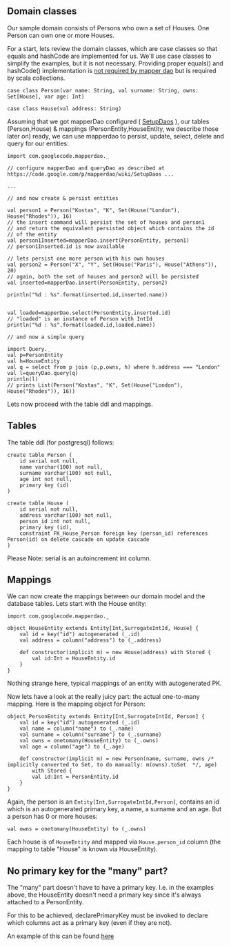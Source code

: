## Domain classes ##

Our sample domain consists of Persons who own a set of Houses. One Person can own one or more Houses.

For a start, lets review the domain classes, which are case classes so that equals and hashCode are implemented for us. We'll use case classes to simplify the examples, but it is not necessary. Providing proper equals() and hashCode() implementation is [not required by mapper dao](ObjectEquality.md) but is required by scala collections.

```
case class Person(var name: String, val surname: String, owns: Set[House], var age: Int)

case class House(val address: String)
```

Assuming that we got mapperDao configured ( [SetupDaos](SetupDaos.md) ), our tables (Person,House) & mappings (PersonEntity,HouseEntity, we describe those later on) ready, we can use mapperdao to persist, update, select, delete and query for our entities:

```
import com.googlecode.mapperdao._

// configure mapperDao and queryDao as described at https://code.google.com/p/mapperdao/wiki/SetupDaos ...

...

// and now create & persist entities

val person1 = Person("Kostas", "K", Set(House("London"), House("Rhodes")), 16)
// the insert command will persist the set of houses and person1
// and return the equivalent persisted object which contains the id
// of the entity
val person1Inserted=mapperDao.insert(PersonEntity, person1)
// person1Inserted.id is now available

// lets persist one more person with his own houses
val person2 = Person("X", "Y", Set(House("Paris"), House("Athens")), 20)
// again, both the set of houses and person2 will be persisted
val inserted=mapperDao.insert(PersonEntity, person2)

println("%d : %s".format(inserted.id,inserted.name))


val loaded=mapperDao.select(PersonEntity,inserted.id)
// "loaded" is an instance of Person with IntId
println("%d : %s".format(loaded.id,loaded.name))

// and now a simple query

import Query._
val p=PersonEntity
val h=HouseEntity
val q = select from p join (p,p.owns, h) where h.address === "London"
val l=queryDao.query(q)
println(l)
// prints List(Person("Kostas", "K", Set(House("London"), House("Rhodes")), 16))
```

Lets now proceed with the table ddl and mappings.

## Tables ##

The table ddl (for postgresql) follows:

```
create table Person (
	id serial not null,
	name varchar(100) not null,
	surname varchar(100) not null,
	age int not null,
	primary key (id)
)

create table House (
	id serial not null,
	address varchar(100) not null,
	person_id int not null,
	primary key (id),
	constraint FK_House_Person foreign key (person_id) references Person(id) on delete cascade on update cascade
)
```

Please Note: serial is an autoincrement int column.

## Mappings ##

We can now create the mappings between our domain model and the database tables. Lets start with the House entity:

```
import com.googlecode.mapperdao._

object HouseEntity extends Entity[Int,SurrogateIntId, House] {
	val id = key("id") autogenerated (_.id)
	val address = column("address") to (_.address)

	def constructor(implicit m) = new House(address) with Stored {
		val id:Int = HouseEntity.id
	}
}
```

Nothing strange here, typical mappings of an entity with autogenerated PK.

Now lets have a look at the really juicy part: the actual one-to-many mapping. Here is the mapping object for Person:

```
object PersonEntity extends Entity[Int,SurrogateIntId, Person] {
	val id = key("id") autogenerated (_.id)
	val name = column("name") to (_.name)
	val surname = column("surname") to (_.surname)
	val owns = onetomany(HouseEntity) to (_.owns)
	val age = column("age") to (_.age)

	def constructor(implicit m) = new Person(name, surname, owns /* implicitly converted to Set, to do manually: m(owns).toSet  */, age) 
		with Stored {
		val id:Int = PersonEntity.id
	}
}
```

Again, the person is an `Entity[Int,SurrogateIntId,Person]`, contains an id which is an autogenerated primary key, a name, a surname and an age.
But a person has 0 or more houses:

```
val owns = onetomany(HouseEntity) to (_.owns)
```

Each house is of `HouseEntity` and mapped via `House.person_id` column (the mapping to table "House" is known via HouseEntity).

## No primary key for the "many" part? ##

The "many" part doesn't have to have a primary key. I.e. in the examples above, the HouseEntity doesn't need a primary key since it's
always attached to a PersonEntity.

For this to be achieved, declarePrimaryKey must be invoked to declare which columns act as a primary key (even if they are not).

An example of this can be found
[here](https://code.google.com/p/mapperdao/source/browse/src/test/scala/com/googlecode/mapperdao/OneToManyDeclarePrimaryKeysSuite.scala)
